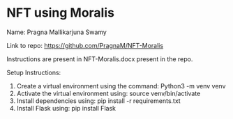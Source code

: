 # NFT using Moralis

Name: Pragna Mallikarjuna Swamy

Link to repo: https://github.com/PragnaM/NFT-Moralis

Instructions are present in NFT-Moralis.docx present in the repo.

Setup Instructions:

1. Create a virtual environment using the command: Python3 -m venv venv
2. Activate the virtual environment using: source venv/bin/activate
3. Install dependencies using: pip install -r requirements.txt
4. Install Flask using: pip install Flask
